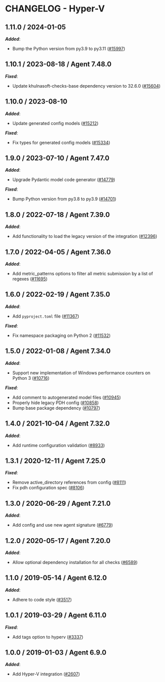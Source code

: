# CHANGELOG - Hyper-V

<!-- towncrier release notes start -->

## 1.11.0 / 2024-01-05

***Added***:

* Bump the Python version from py3.9 to py3.11 ([#15997](https://github.com/KhulnaSoft/integrations-core/pull/15997))

## 1.10.1 / 2023-08-18 / Agent 7.48.0

***Fixed***:

* Update khulnasoft-checks-base dependency version to 32.6.0 ([#15604](https://github.com/KhulnaSoft/integrations-core/pull/15604))

## 1.10.0 / 2023-08-10

***Added***:

* Update generated config models ([#15212](https://github.com/KhulnaSoft/integrations-core/pull/15212))

***Fixed***:

* Fix types for generated config models ([#15334](https://github.com/KhulnaSoft/integrations-core/pull/15334))

## 1.9.0 / 2023-07-10 / Agent 7.47.0

***Added***:

* Upgrade Pydantic model code generator ([#14779](https://github.com/KhulnaSoft/integrations-core/pull/14779))

***Fixed***:

* Bump Python version from py3.8 to py3.9 ([#14701](https://github.com/KhulnaSoft/integrations-core/pull/14701))

## 1.8.0 / 2022-07-18 / Agent 7.39.0

***Added***:

* Add functionality to load the legacy version of the integration ([#12396](https://github.com/KhulnaSoft/integrations-core/pull/12396))

## 1.7.0 / 2022-04-05 / Agent 7.36.0

***Added***:

* Add metric_patterns options to filter all metric submission by a list of regexes ([#11695](https://github.com/KhulnaSoft/integrations-core/pull/11695))

## 1.6.0 / 2022-02-19 / Agent 7.35.0

***Added***:

* Add `pyproject.toml` file ([#11367](https://github.com/KhulnaSoft/integrations-core/pull/11367))

***Fixed***:

* Fix namespace packaging on Python 2 ([#11532](https://github.com/KhulnaSoft/integrations-core/pull/11532))

## 1.5.0 / 2022-01-08 / Agent 7.34.0

***Added***:

* Support new implementation of Windows performance counters on Python 3 ([#10716](https://github.com/KhulnaSoft/integrations-core/pull/10716))

***Fixed***:

* Add comment to autogenerated model files ([#10945](https://github.com/KhulnaSoft/integrations-core/pull/10945))
* Properly hide legacy PDH config ([#10858](https://github.com/KhulnaSoft/integrations-core/pull/10858))
* Bump base package dependency ([#10797](https://github.com/KhulnaSoft/integrations-core/pull/10797))

## 1.4.0 / 2021-10-04 / Agent 7.32.0

***Added***:

* Add runtime configuration validation ([#8933](https://github.com/KhulnaSoft/integrations-core/pull/8933))

## 1.3.1 / 2020-12-11 / Agent 7.25.0

***Fixed***:

* Remove active_directory references from config ([#8111](https://github.com/KhulnaSoft/integrations-core/pull/8111))
* Fix pdh configuration spec ([#8106](https://github.com/KhulnaSoft/integrations-core/pull/8106))

## 1.3.0 / 2020-06-29 / Agent 7.21.0

***Added***:

* Add config and use new agent signature ([#6779](https://github.com/KhulnaSoft/integrations-core/pull/6779))

## 1.2.0 / 2020-05-17 / Agent 7.20.0

***Added***:

* Allow optional dependency installation for all checks ([#6589](https://github.com/KhulnaSoft/integrations-core/pull/6589))

## 1.1.0 / 2019-05-14 / Agent 6.12.0

***Added***:

* Adhere to code style ([#3517](https://github.com/KhulnaSoft/integrations-core/pull/3517))

## 1.0.1 / 2019-03-29 / Agent 6.11.0

***Fixed***:

* Add tags option to hyperv ([#3337](https://github.com/KhulnaSoft/integrations-core/pull/3337))

## 1.0.0 / 2019-01-03 / Agent 6.9.0

***Added***:

* Add Hyper-V integration ([#2607][1])

[1]: https://github.com/KhulnaSoft/integrations-core/pull/2607

